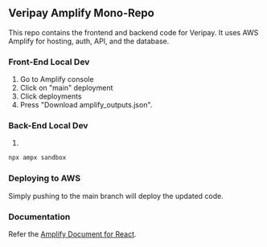 ## Veripay Amplify Mono-Repo

This repo contains the frontend and backend code for Veripay.
It uses AWS Amplify for hosting, auth, API, and the database.

### Front-End Local Dev

 1. Go to Amplify console
 2. Click on "main" deployment
 3. Click deployments
 4. Press "Download amplify_outputs.json".

### Back-End Local Dev

1.

```bash
npx ampx sandbox
```

### Deploying to AWS

Simply pushing to the main branch will deploy the updated
code.

### Documentation

Refer the [Amplify Document for React](https://docs.amplify.aws/react/).
